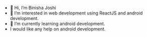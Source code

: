 - 👋 Hi, I’m Binisha Joshi
- 👀 I’m interested in web development using ReactJS and android development.
- 🌱 I’m currently learning android development.
- I would like any help on android development.


<!---
BinishaJ/BinishaJ is a ✨ special ✨ repository because its `README.md` (this file) appears on your GitHub profile.
You can click the Preview link to take a look at your changes.
--->
